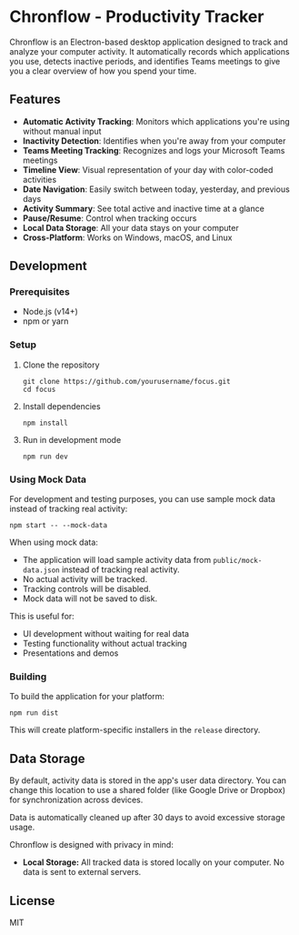 # Chronflow - Productivity Tracker

Chronflow is an Electron-based desktop application designed to track and analyze your computer activity. It automatically records which applications you use, detects inactive periods, and identifies Teams meetings to give you a clear overview of how you spend your time.

## Features

- **Automatic Activity Tracking**: Monitors which applications you're using without manual input
- **Inactivity Detection**: Identifies when you're away from your computer
- **Teams Meeting Tracking**: Recognizes and logs your Microsoft Teams meetings
- **Timeline View**: Visual representation of your day with color-coded activities
- **Date Navigation**: Easily switch between today, yesterday, and previous days
- **Activity Summary**: See total active and inactive time at a glance
- **Pause/Resume**: Control when tracking occurs
- **Local Data Storage**: All your data stays on your computer
- **Cross-Platform**: Works on Windows, macOS, and Linux

## Development

### Prerequisites

- Node.js (v14+)
- npm or yarn

### Setup

1. Clone the repository
   ```
   git clone https://github.com/yourusername/focus.git
   cd focus
   ```

2. Install dependencies
   ```
   npm install
   ```

3. Run in development mode
   ```
   npm run dev
   ```

### Using Mock Data

For development and testing purposes, you can use sample mock data instead of tracking real activity:

```
npm start -- --mock-data
```

When using mock data:
- The application will load sample activity data from `public/mock-data.json` instead of tracking real activity.
- No actual activity will be tracked.
- Tracking controls will be disabled.
- Mock data will not be saved to disk.

This is useful for:
- UI development without waiting for real data
- Testing functionality without actual tracking
- Presentations and demos

### Building

To build the application for your platform:

```
npm run dist
```

This will create platform-specific installers in the `release` directory.

## Data Storage

By default, activity data is stored in the app's user data directory. You can change this location to use a shared folder (like Google Drive or Dropbox) for synchronization across devices.

Data is automatically cleaned up after 30 days to avoid excessive storage usage.

Chronflow is designed with privacy in mind:
- **Local Storage:** All tracked data is stored locally on your computer. No data is sent to external servers.

## License

MIT 